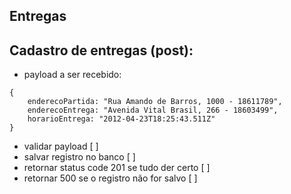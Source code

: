 ## Entregas

## Cadastro de entregas (post):

- payload a ser recebido:

```
{
    enderecoPartida: "Rua Amando de Barros, 1000 - 18611789",
    enderecoEntrega: "Avenida Vital Brasil, 266 - 18603499",
    horarioEntrega: "2012-04-23T18:25:43.511Z"
}
```

- validar payload [ ]
- salvar registro no banco [ ]
- retornar status code 201 se tudo der certo [ ]
- retornar 500 se o registro não for salvo [ ]